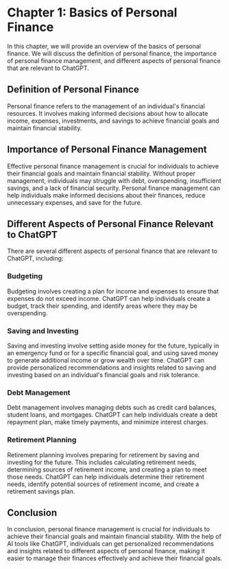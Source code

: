 Chapter 1: Basics of Personal Finance
=====================================

In this chapter, we will provide an overview of the basics of personal finance. We will discuss the definition of personal finance, the importance of personal finance management, and different aspects of personal finance that are relevant to ChatGPT.

Definition of Personal Finance
------------------------------

Personal finance refers to the management of an individual's financial resources. It involves making informed decisions about how to allocate income, expenses, investments, and savings to achieve financial goals and maintain financial stability.

Importance of Personal Finance Management
-----------------------------------------

Effective personal finance management is crucial for individuals to achieve their financial goals and maintain financial stability. Without proper management, individuals may struggle with debt, overspending, insufficient savings, and a lack of financial security. Personal finance management can help individuals make informed decisions about their finances, reduce unnecessary expenses, and save for the future.

Different Aspects of Personal Finance Relevant to ChatGPT
---------------------------------------------------------

There are several different aspects of personal finance that are relevant to ChatGPT, including:

### Budgeting

Budgeting involves creating a plan for income and expenses to ensure that expenses do not exceed income. ChatGPT can help individuals create a budget, track their spending, and identify areas where they may be overspending.

### Saving and Investing

Saving and investing involve setting aside money for the future, typically in an emergency fund or for a specific financial goal, and using saved money to generate additional income or grow wealth over time. ChatGPT can provide personalized recommendations and insights related to saving and investing based on an individual's financial goals and risk tolerance.

### Debt Management

Debt management involves managing debts such as credit card balances, student loans, and mortgages. ChatGPT can help individuals create a debt repayment plan, make timely payments, and minimize interest charges.

### Retirement Planning

Retirement planning involves preparing for retirement by saving and investing for the future. This includes calculating retirement needs, determining sources of retirement income, and creating a plan to meet those needs. ChatGPT can help individuals determine their retirement needs, identify potential sources of retirement income, and create a retirement savings plan.

Conclusion
----------

In conclusion, personal finance management is crucial for individuals to achieve their financial goals and maintain financial stability. With the help of AI tools like ChatGPT, individuals can get personalized recommendations and insights related to different aspects of personal finance, making it easier to manage their finances effectively and achieve their financial goals.


